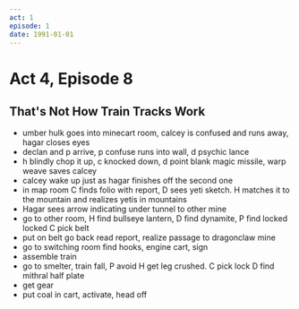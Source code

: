 ```yaml
---
act: 1
episode: 1
date: 1991-01-01
---
```

# Act 4, Episode 8
## That's Not How Train Tracks Work
- umber hulk goes into minecart room, calcey is confused and runs away, hagar closes eyes
- declan and p arrive, p confuse runs into wall, d psychic lance
- h blindly chop it up, c knocked down, d point blank magic missile, warp weave saves calcey
- calcey wake up just as hagar finishes off the second one
- in map room C finds folio with report, D sees yeti sketch. H matches it to the mountain and realizes yetis in mountains
- Hagar sees arrow indicating under tunnel to other mine
- go to other room, H find bullseye lantern, D find dynamite, P find locked locked C pick belt 
- put on belt go back read report, realize passage to dragonclaw mine
- go to switching room find hooks, engine cart, sign
- assemble train
- go to smelter, train fall, P avoid H get leg crushed. C pick lock D find mithral half plate
- get gear
- put coal in cart, activate, head off

